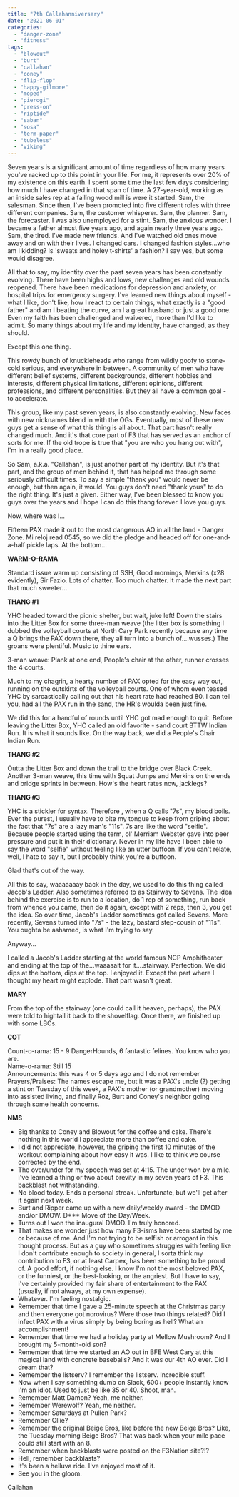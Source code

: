 ```yaml
---
title: "7th Callahanniversary"
date: "2021-06-01"
categories: 
  - "danger-zone"
  - "fitness"
tags: 
  - "blowout"
  - "burt"
  - "callahan"
  - "coney"
  - "flip-flop"
  - "happy-gilmore"
  - "moped"
  - "pierogi"
  - "press-on"
  - "riptide"
  - "saban"
  - "sosa"
  - "term-paper"
  - "tubeless"
  - "viking"
---
```


Seven years is a significant amount of time regardless of how many years you've racked up to this point in your life. For me, it represents over 20% of my existence on this earth. I spent some time the last few days considering how much I have changed in that span of time. A 27-year-old, working as an inside sales rep at a failing wood mill is were it started. Sam, the salesman. Since then, I've been promoted into five different roles with three different companies. Sam, the customer whisperer. Sam, the planner. Sam, the forecaster. I was also unemployed for a stint. Sam, the anxious wonder. I became a father almost five years ago, and again nearly three years ago. Sam, the tired. I've made new friends. And I've watched old ones move away and on with their lives. I changed cars. I changed fashion styles...who am I kidding? Is 'sweats and holey t-shirts' a fashion? I say yes, but some would disagree.

All that to say, my identity over the past seven years has been constantly evolving. There have been highs and lows, new challenges and old wounds reopened. There have been medications for depression and anxiety, or hospital trips for emergency surgery. I've learned new things about myself - what I like, don't like, how I react to certain things, what exactly is a "good father" and am I beating the curve, am I a great husband or just a good one. Even my faith has been challenged and waivered, more than I'd like to admit. So many things about my life and my identity, have changed, as they should.

Except this one thing.

This rowdy bunch of knuckleheads who range from wildly goofy to stone-cold serious, and everywhere in between. A community of men who have different belief systems, different backgrounds, different hobbies and interests, different physical limitations, different opinions, different professions, and different personalities. But they all have a common goal - to accelerate.

This group, like my past seven years, is also constantly evolving. New faces with new nicknames blend in with the OGs. Eventually, most of these new guys get a sense of what this thing is all about. That part hasn't really changed much. And it's that core part of F3 that has served as an anchor of sorts for me. If the old trope is true that "you are who you hang out with", I'm in a really good place.

So Sam, a.k.a. "Callahan", is just another part of my identity. But it's that part, and the group of men behind it, that has helped me through some seriously difficult times. To say a simple "thank you" would never be enough, but then again, it would. You guys don't need "thank yous" to do the right thing. It's just a given. Either way, I've been blessed to know you guys over the years and I hope I can do this thang forever. I love you guys.

Now, where was I...

Fifteen PAX made it out to the most dangerous AO in all the land - Danger Zone. Mi reloj read 0545, so we did the pledge and headed off for one-and-a-half pickle laps. At the bottom...

**WARM-O-RAMA**

Standard issue warm up consisting of SSH, Good mornings, Merkins (x28 evidently), Sir Fazio. Lots of chatter. Too much chatter. It made the next part that much sweeter...

**THANG #1**

YHC headed toward the picnic shelter, but wait, juke left! Down the stairs into the Litter Box for some three-man weave (the litter box is something I dubbed the volleyball courts at North Cary Park recently because any time a Q brings the PAX down there, they all turn into a bunch of....wusses.) The groans were plentiful. Music to thine ears.

3-man weave: Plank at one end, People's chair at the other, runner crosses the 4 courts.

Much to my chagrin, a hearty number of PAX opted for the easy way out, running on the outskirts of the volleyball courts. One of whom even teased YHC by sarcastically calling out that his heart rate had reached 80. I can tell you, had all the PAX run in the sand, the HR's woulda been just fine.

We did this for a handful of rounds until YHC got mad enough to quit. Before leaving the Litter Box, YHC called an old favorite - sand court BTTW Indian Run. It is what it sounds like. On the way back, we did a People's Chair Indian Run.

**THANG #2**

Outta the Litter Box and down the trail to the bridge over Black Creek. Another 3-man weave, this time with Squat Jumps and Merkins on the ends and bridge sprints in between. How's the heart rates now, jacklegs?

**THANG #3**

YHC is a stickler for syntax. Therefore , when a Q calls "7s", my blood boils. Ever the purest, I usually have to bite my tongue to keep from griping about the fact that "7s" are a lazy man's "11s". 7s are like the word "selfie". Because people started using the term, ol' Merriam Webster gave into peer pressure and put it in their dictionary. Never in my life have I been able to say the word "selfie" without feeling like an utter buffoon. If you can't relate, well, I hate to say it, but I probably think you're a buffoon.

Glad that's out of the way.

All this to say, waaaaaaay back in the day, we used to do this thing called Jacob's Ladder. Also sometimes referred to as Stairway to Sevens. The idea behind the exercise is to run to a location, do 1 rep of something, run back from whence you came, then do it again, except with 2 reps, then 3, you get the idea. So over time, Jacob's Ladder sometimes got called Sevens. More recently, Sevens turned into "7s" - the lazy, bastard step-cousin of "11s". You oughta be ashamed, is what I'm trying to say.

Anyway...

I called a Jacob's Ladder starting at the world famous NCP Amphitheater and ending at the top of the...waaaaait for it....stairway. Perfection. We did dips at the bottom, dips at the top. I enjoyed it. Except the part where I thought my heart might explode. That part wasn't great.

**MARY**

From the top of the stairway (one could call it heaven, perhaps), the PAX were told to hightail it back to the shovelflag. Once there, we finished up with some LBCs.

**COT**

Count-o-rama: 15 - 9 DangerHounds, 6 fantastic felines. You know who you are.  
Name-o-rama: Still 15  
Announcements: this was 4 or 5 days ago and I do not remember  
Prayers/Praises: The names escape me, but it was a PAX's uncle (?) getting a stint on Tuesday of this week, a PAX's mother (or grandmother) moving into assisted living, and finally Roz, Burt and Coney's neighbor going through some health concerns.

**NMS**

- Big thanks to Coney and Blowout for the coffee and cake. There's nothing in this world I appreciate more than coffee and cake.
- I did not appreciate, however, the griping the first 10 minutes of the workout complaining about how easy it was. I like to think we course corrected by the end.
- The over/under for my speech was set at 4:15. The under won by a mile. I've learned a thing or two about brevity in my seven years of F3. This backblast not withstanding.
- No blood today. Ends a personal streak. Unfortunate, but we'll get after it again next week.
- Burt and Ripper came up with a new daily/weekly award - the DMOD and/or DMOW. D\*\*\* Move of the Day/Week.
- Turns out I won the inaugural DMOD. I'm truly honored.
- That makes me wonder just how many F3-isms have been started by me or because of me. And I'm not trying to be selfish or arrogant in this thought process. But as a guy who sometimes struggles with feeling like I don't contribute enough to society in general, I sorta think my contribution to F3, or at least Carpex, has been something to be proud of. A good effort, if nothing else. I know I'm not the most beloved PAX, or the funniest, or the best-looking, or the angriest. But I have to say, I've certainly provided my fair share of entertainment to the PAX (usually, if not always, at my own expense).
- Whatever. I'm feeling nostalgic.
- Remember that time I gave a 25-minute speech at the Christmas party and then everyone got norovirus? Were those two things related? Did I infect PAX with a virus simply by being boring as hell? What an accomplishment!
- Remember that time we had a holiday party at Mellow Mushroom? And I brought my 5-month-old son?
- Remember that time we started an AO out in BFE West Cary at this magical land with concrete baseballs? And it was our 4th AO ever. Did I dream that?
- Remember the listserv? I remember the listserv. Incredible stuff.
- Now when I say something dumb on Slack, 600+ people instantly know I'm an idiot. Used to just be like 35 or 40. Shoot, man.
- Remember Matt Damon? Yeah, me neither.
- Remember Werewolf? Yeah, me neither.
- Remember Saturdays at Pullen Park?
- Remember Ollie?
- Remember the original Beige Bros, like before the new Beige Bros? Like, the Tuesday morning Beige Bros? That was back when your mile pace could still start with an 8.
- Remember when backblasts were posted on the F3Nation site?!?
- Hell, remember backblasts?
- It's been a helluva ride. I've enjoyed most of it.
- See you in the gloom.

Callahan

